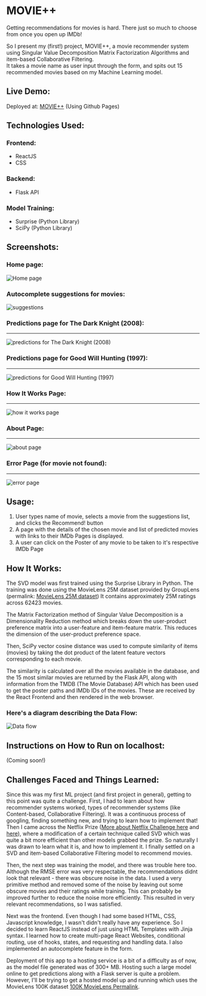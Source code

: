 MOVIE++ 
===

Getting recommendations for movies is hard. There just so much to choose from once you open up IMDb!

So I present my (first!) project, MOVIE++, a movie recommender system using Singular Value Decomposition Matrix Factorization Algorithms and item-based Collaborative Filtering.  
It takes a movie name as user input through the form, and spits out 15 recommended movies based on my Machine Learning model.

## Live Demo:
Deployed at: [MOVIE++](https://techie5879.github.io/deploy-moviepp/#/) (Using Github Pages)

## Technologies Used:

### Frontend:
- ReactJS
- CSS

### Backend:
- Flask API

### Model Training:
- Surprise (Python Library)
- SciPy (Python Library)

## Screenshots:
### Home page:
![Home page](/images/home.png?raw=true "Home Page")
### Autocomplete suggestions for movies:

![suggestions](/images/suggestions.png?raw=true "Home Page_Suggestions")

### Predictions page for The Dark Knight (2008):
---
![predictions for The Dark Knight (2008)](/images/pred_TDK.png?raw=true "TDK")


### Predictions page for Good Will Hunting (1997):
---
![predictions for Good Will Hunting (1997)](/images/pred_GWH.png?raw=true "GWH")

### How It Works Page:
---
![how it works page](/images/how.png?raw=true "How It Works")

### About Page:
---
![about page](/images/about.png?raw=true "about")

### Error Page (for movie not found):
---
![error page](/images/apology.png?raw=true "apology")



## Usage:

1. User types name of movie, selects a movie from the suggestions list, and clicks the Recommend! button
2. A page with the details of the chosen movie and list of predicted movies with links to their IMDb Pages is displayed. 
3. A user can click on the Poster of any movie to be taken to it's respective IMDb Page

## How It Works: 

The SVD model was first trained using the Surprise Library in Python. The training was done using the MovieLens 25M dataset provided by GroupLens (permalink: [MovieLens 25M dataset](https://grouplens.org/datasets/movielens/25m/))
It contains approximately 25M ratings across 62423 movies.

The Matrix Factorization method of Singular Value Decomposition is a Dimensionality Reduction method which breaks down the user-product preference matrix into a user-feature and item-feature matrix. This reduces the dimension of the user-product preference space.

Then, SciPy vector cosine distance was used to compute similarity of items (movies) by taking the dot product of the latent feature vectors corresponding to each movie. 

The similarity is calculated over all the movies available in the database, and the 15 most similar movies are returned by the Flask API, along with information from the TMDB (The Movie Database) API which has been used to get the poster paths and IMDb IDs of the movies. These are received by the React Frontend and then rendered in the web browser.

### Here's a diagram describing the Data Flow:
![Data flow](/images/flow_data.png?raw=true "Flow of Data")

## Instructions on How to Run on localhost:
(Coming soon!)

## Challenges Faced and Things Learned: 
Since this was my first ML project (and first project in general), getting to this point was quite a challenge. First, I had to learn about how recommender systems worked, types of recommender systems (like Content-based, Collaborative Filtering). It was a continuous process of googling, finding something new, and trying to learn how to implement that! Then I came across the Netflix Prize ([More about Netflix Challenge here](https://en.wikipedia.org/wiki/Netflix_Prize) and [here](https://datajobs.com/data-science-repo/Recommender-Systems-[Netflix].pdf)), where a modification of a certain technique called SVD which was quite a bit more efficient than other models grabbed the prize. So naturally I was drawn to learn what it is, and how to implement it. I finally settled on a SVD and item-based Collaborative Filtering model to recommend movies.

Then, the next step was training the model, and there was trouble here too. Although the RMSE error was very respectable, the recommendations didnt look that relevant - there was obscure noise in the data. I used a very primitive method and removed some of the noise by leaving out some obscure movies and their ratings while training. This can probably be improved further to reduce the noise more efficiently. This resulted in very relevant recommendations, so I was satisfied.

Next was the frontend. Even though I had some based HTML, CSS, Javascript knowledge, I wasn't didn't really have any experience. So I decided to learn ReactJS instead of just using HTML Templates with Jinja syntax. I learned how to create multi-page React Websites, conditional routing, use of hooks, states, and requesting and handling data. I also implemented an autocomplete feature in the form.

Deployment of this app to a hosting service is a bit of a difficulty as of now, as the model file generated was of 300+ MB. Hosting such a large model online to get predictions along with a Flask server is quite a problem. However, I'll be trying to get a hosted model up and running which uses the MovieLens 100K dataset [100K MovieLens Permalink](https://grouplens.org/datasets/movielens/100k/). 